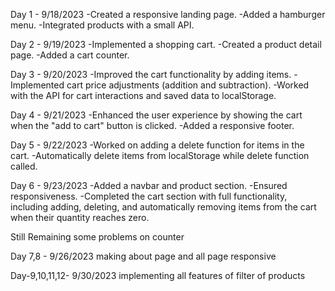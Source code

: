 Day 1 - 9/18/2023
-Created a responsive landing page.
-Added a hamburger menu.
-Integrated products with a small API.

Day 2 - 9/19/2023
-Implemented a shopping cart.
-Created a product detail page.
-Added a cart counter.

Day 3 - 9/20/2023
-Improved the cart functionality by adding items.
-Implemented cart price adjustments (addition and subtraction).
-Worked with the API for cart interactions and saved data to localStorage.

Day 4 - 9/21/2023
-Enhanced the user experience by showing the cart when the "add to cart" button is clicked.
-Added a responsive footer.

Day 5 - 9/22/2023
-Worked on adding a delete function for items in the cart.
-Automatically delete items from localStorage while delete function called.

Day 6 - 9/23/2023
-Added a navbar and product section.
-Ensured responsiveness.
-Completed the cart section with full functionality, including adding, deleting, and automatically removing items from the cart when their quantity reaches zero.

Still Remaining some problems on counter

Day 7,8 - 9/26/2023
making about page and all page responsive

Day-9,10,11,12- 9/30/2023
implementing all features of filter of products